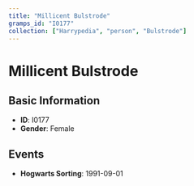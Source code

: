 ```yaml
---
title: "Millicent Bulstrode"
gramps_id: "I0177"
collection: ["Harrypedia", "person", "Bulstrode"]
---
```


# Millicent Bulstrode

## Basic Information

- **ID**: I0177
- **Gender**: Female

## Events

- **Hogwarts Sorting**: 1991-09-01

